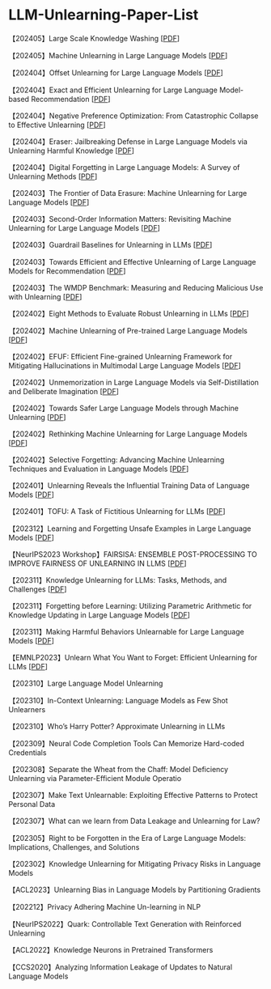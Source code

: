 # LLM-Unlearning-Paper-List
【202405】Large Scale Knowledge Washing [[PDF](https://arxiv.org/abs/2405.16720)]

【202405】Machine Unlearning in Large Language Models [[PDF](https://arxiv.org/pdf/2405.15152)]

【202404】Offset Unlearning for Large Language Models [[PDF](https://arxiv.org/pdf/2404.11045.pdf)] 

【202404】Exact and Efficient Unlearning for Large Language Model-based Recommendation [[PDF](https://arxiv.org/pdf/2404.10327.pdf)] 

【202404】Negative Preference Optimization: From Catastrophic Collapse to Effective Unlearning [[PDF](https://arxiv.org/pdf/2404.05868.pdf)] 

【202404】Eraser: Jailbreaking Defense in Large Language Models via Unlearning Harmful Knowledge [[PDF](https://arxiv.org/pdf/2404.05880.pdf)] 

【202404】Digital Forgetting in Large Language Models: A Survey of Unlearning Methods [[PDF](https://arxiv.org/pdf/2404.02062.pdf)] 

【202403】The Frontier of Data Erasure: Machine Unlearning for Large Language Models [[PDF](https://arxiv.org/pdf/2403.15779.pdf)] 

【202403】Second-Order Information Matters: Revisiting Machine Unlearning for Large Language Models [[PDF](https://arxiv.org/pdf/2403.10557.pdf)] 

【202403】Guardrail Baselines for Unlearning in LLMs [[PDF](https://arxiv.org/pdf/2403.03329.pdf)] 

【202403】Towards Efficient and Effective Unlearning of Large Language Models for Recommendation [[PDF](https://arxiv.org/pdf/2403.03536.pdf)] 

【202403】The WMDP Benchmark: Measuring and Reducing Malicious Use with Unlearning [[PDF](https://arxiv.org/pdf/2403.03218.pdf)] 

【202402】Eight Methods to Evaluate Robust Unlearning in LLMs [[PDF](https://arxiv.org/pdf/2402.16835.pdf)]  

【202402】Machine Unlearning of Pre-trained Large Language Models [[PDF](https://arxiv.org/pdf/2402.15159.pdf)]  

【202402】EFUF: Efficient Fine-grained Unlearning Framework for Mitigating Hallucinations in Multimodal Large Language Models [[PDF](https://arxiv.org/pdf/2402.09801.pdf)]  

【202402】Unmemorization in Large Language Models via Self-Distillation and Deliberate Imagination [[PDF](https://arxiv.org/pdf/2402.10052.pdf)]  

【202402】Towards Safer Large Language Models through Machine Unlearning [[PDF](https://arxiv.org/pdf/2402.10058.pdf)]  

【202402】Rethinking Machine Unlearning for Large Language Models [[PDF](https://arxiv.org/pdf/2402.08787.pdf)]  

【202402】Selective Forgetting: Advancing Machine Unlearning Techniques and Evaluation in Language Models [[PDF](https://arxiv.org/pdf/2402.05813.pdf)] 

【202401】Unlearning Reveals the Influential Training Data of Language Models [[PDF](https://arxiv.org/pdf/2401.15241.pdf)]

【202401】TOFU: A Task of Fictitious Unlearning for LLMs [[PDF](https://arxiv.org/pdf/2401.06121.pdf)]

【202312】Learning and Forgetting Unsafe Examples in Large Language Models [[PDF](https://arxiv.org/pdf/2312.12736v1.pdf)]

【NeurIPS2023 Workshop】FAIRSISA: ENSEMBLE POST-PROCESSING TO IMPROVE FAIRNESS OF UNLEARNING IN LLMS [[PDF](https://arxiv.org/pdf/2312.07420v1.pdf)]

【202311】Knowledge Unlearning for LLMs: Tasks, Methods, and Challenges [[PDF](https://arxiv.org/ftp/arxiv/papers/2311/2311.15766.pdf)] 

【202311】Forgetting before Learning: Utilizing Parametric Arithmetic for Knowledge Updating in Large Language Models [[PDF](https://arxiv.org/pdf/2311.08011v1.pdf)] 

【202311】Making Harmful Behaviors Unlearnable for Large Language Models  [[PDF](https://arxiv.org/pdf/2311.02105v1.pdf)] 

【EMNLP2023】Unlearn What You Want to Forget: Efficient Unlearning for LLMs [[PDF](https://arxiv.org/pdf/2310.20150v1.pdf)] 

【202310】Large Language Model Unlearning

【202310】In-Context Unlearning: Language Models as Few Shot Unlearners

【202310】Who’s Harry Potter? Approximate Unlearning in LLMs

【202309】Neural Code Completion Tools Can Memorize Hard-coded Credentials

【202308】Separate the Wheat from the Chaff: Model Deficiency Unlearning via Parameter-Efficient Module Operatio

【202307】Make Text Unlearnable: Exploiting Effective Patterns to Protect Personal Data

【202307】What can we learn from Data Leakage and Unlearning for Law?

【202305】Right to be Forgotten in the Era of Large Language Models: Implications, Challenges, and Solutions

【202302】Knowledge Unlearning for Mitigating Privacy Risks in Language Models

【ACL2023】Unlearning Bias in Language Models by Partitioning Gradients

【202212】Privacy Adhering Machine Un-learning in NLP

【NeurIPS2022】Quark: Controllable Text Generation with Reinforced Unlearning

【ACL2022】Knowledge Neurons in Pretrained Transformers

【CCS2020】Analyzing Information Leakage of Updates to Natural Language Models
